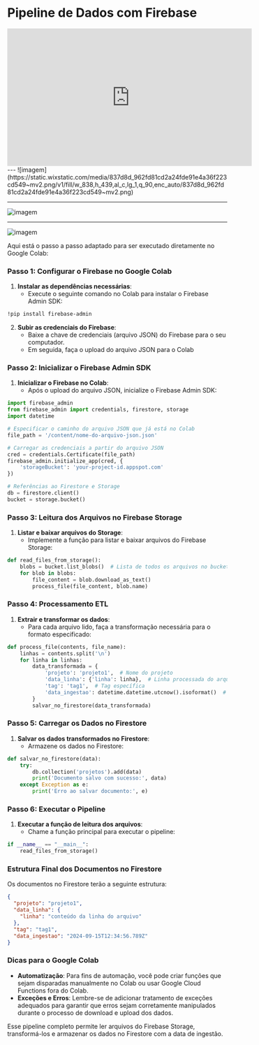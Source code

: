 # Pipeline de Dados com Firebase
<iframe width="560" height="315" src="https://www.youtube.com/embed/pdOwJ29PoZk?si=pRqSprbfwGUjeR0W" title="YouTube video player" frameborder="0" allow="accelerometer; autoplay; clipboard-write; encrypted-media; gyroscope; picture-in-picture; web-share" referrerpolicy="strict-origin-when-cross-origin" allowfullscreen></iframe>
---
![imagem](https://static.wixstatic.com/media/837d8d_962fd81cd2a24fde91e4a36f223cd549~mv2.png/v1/fill/w_838,h_439,al_c,lg_1,q_90,enc_auto/837d8d_962fd81cd2a24fde91e4a36f223cd549~mv2.png)

---

![imagem](https://static.wixstatic.com/media/837d8d_0111fb6cae764deebfefcbf97ba128a4~mv2.png/v1/fill/w_838,h_590,al_c,lg_1,q_90,enc_auto/837d8d_0111fb6cae764deebfefcbf97ba128a4~mv2.png)

---

![imagem](https://static.wixstatic.com/media/837d8d_f4802f3a971f4901bb2971a4bd2b00c7~mv2.png/v1/fill/w_837,h_365,al_c,lg_1,q_85,enc_auto/837d8d_f4802f3a971f4901bb2971a4bd2b00c7~mv2.png)

Aqui está o passo a passo adaptado para ser executado diretamente no Google Colab:

### Passo 1: Configurar o Firebase no Google Colab

1. **Instalar as dependências necessárias**:
   - Execute o seguinte comando no Colab para instalar o Firebase Admin SDK:

```bash
!pip install firebase-admin
```

2. **Subir as credenciais do Firebase**:
   - Baixe a chave de credenciais (arquivo JSON) do Firebase para o seu computador.
   - Em seguida, faça o upload do arquivo JSON para o Colab

### Passo 2: Inicializar o Firebase Admin SDK

1. **Inicializar o Firebase no Colab**:
   - Após o upload do arquivo JSON, inicialize o Firebase Admin SDK:

```python
import firebase_admin
from firebase_admin import credentials, firestore, storage
import datetime

# Especificar o caminho do arquivo JSON que já está no Colab
file_path = '/content/nome-do-arquivo-json.json'

# Carregar as credenciais a partir do arquivo JSON
cred = credentials.Certificate(file_path)
firebase_admin.initialize_app(cred, {
    'storageBucket': 'your-project-id.appspot.com'
})

# Referências ao Firestore e Storage
db = firestore.client()
bucket = storage.bucket()
```

### Passo 3: Leitura dos Arquivos no Firebase Storage

1. **Listar e baixar arquivos do Storage**:
   - Implemente a função para listar e baixar arquivos do Firebase Storage:

```python
def read_files_from_storage():
    blobs = bucket.list_blobs()  # Lista de todos os arquivos no bucket
    for blob in blobs:
        file_content = blob.download_as_text()
        process_file(file_content, blob.name)
```

### Passo 4: Processamento ETL

1. **Extrair e transformar os dados**:
   - Para cada arquivo lido, faça a transformação necessária para o formato especificado:

```python
def process_file(contents, file_name):
    linhas = contents.split('\n')
    for linha in linhas:
        data_transformada = {
            'projeto': 'projeto1',  # Nome do projeto
            'data_linha': {'linha': linha},  # Linha processada do arquivo
            'tag': 'tag1',  # Tag específica
            'data_ingestao': datetime.datetime.utcnow().isoformat()  # Data de ingestão
        }
        salvar_no_firestore(data_transformada)
```

### Passo 5: Carregar os Dados no Firestore

1. **Salvar os dados transformados no Firestore**:
   - Armazene os dados no Firestore:

```python
def salvar_no_firestore(data):
    try:
        db.collection('projetos').add(data)
        print('Documento salvo com sucesso:', data)
    except Exception as e:
        print('Erro ao salvar documento:', e)
```

### Passo 6: Executar o Pipeline

1. **Executar a função de leitura dos arquivos**:
   - Chame a função principal para executar o pipeline:

```python
if __name__ == "__main__":
    read_files_from_storage()
```

### Estrutura Final dos Documentos no Firestore

Os documentos no Firestore terão a seguinte estrutura:

```json
{
  "projeto": "projeto1",
  "data_linha": {
    "linha": "conteúdo da linha do arquivo"
  },
  "tag": "tag1",
  "data_ingestao": "2024-09-15T12:34:56.789Z"
}
```

### Dicas para o Google Colab

- **Automatização**: Para fins de automação, você pode criar funções que sejam disparadas manualmente no Colab ou usar Google Cloud Functions fora do Colab.
- **Exceções e Erros**: Lembre-se de adicionar tratamento de exceções adequados para garantir que erros sejam corretamente manipulados durante o processo de download e upload dos dados.

Esse pipeline completo permite ler arquivos do Firebase Storage, transformá-los e armazenar os dados no Firestore com a data de ingestão.